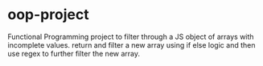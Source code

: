 # oop-project
Functional Programming project to filter through a JS object of arrays with incomplete values. return and filter a new array using if else logic and then use regex to further filter the new array.
